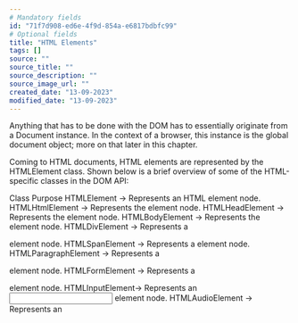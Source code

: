 ```yaml
---
# Mandatory fields
id: "71f7d908-ed6e-4f9d-854a-e6817bdbfc99"
# Optional fields
title: "HTML Elements"
tags: []
source: ""
source_title: ""
source_description: ""
source_image_url: ""
created_date: "13-09-2023"
modified_date: "13-09-2023"
---
```

Anything that has to be done with the DOM has to essentially originate from a Document instance. In the context of a browser, this instance is the global document object; more on that later in this chapter.

Coming to HTML documents, HTML elements are represented by the HTMLElement class. Shown below is a brief overview of some of the HTML-specific classes in the DOM API:

Class	Purpose
HTMLElement ->	Represents an HTML element node.
HTMLHtmlElement ->	Represents the <html> element node.
HTMLHeadElement	 -> Represents the <head> element node.
HTMLBodyElement -> Represents the <body> element node.
HTMLDivElement -> Represents a <div> element node.
HTMLSpanElement ->	Represents a <span> element node.
HTMLParagraphElement ->	Represents a <p> element node.
HTMLFormElement ->	Represents a <form> element node.
HTMLInputElement-> 	Represents an <input> element node.
HTMLAudioElement ->	Represents an <audio> element node.
HTMLVideoElement ->	Represents a <video> element node.
...	...

Every node in a DOM tree is an instance of the class **Node**. The class Node inherits from the EventTarget class. All elements, represented by the **Element** class is also a Node. Text and comment nodes inherits from **Text** and **Comment** classes which turns to inherit both from the Node class, that's why they are nodes as well.

The main document is represented by the **HTMLDocument** class, which extends the **Document class**. And for every element in the document, we have the **HTMLElement** class from which all of the above mentioned classes inherits from. This father class extends the **Element** class which turns out to be a Node as well.

For example, the <head> tag is represented by the HTMLHeadElement class, which on its own extends the HTMLElement class (which extends Element, which extends Node. That's why they're all nodes in the DOM).

This structure is similar as writing something like:
```
class HTMLDocument : Document {
  class HTMLElement : HTMLDocument : Element {
    class HTMLHtmlElement : HTMLElement {}
    class HTMLHeadElement : HTMLElement {}
    class HTMLBodyElement : HTMLElement {}
     ...
  }
}
```